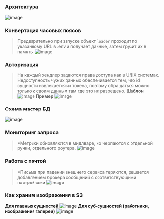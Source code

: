 ### Архитектура
![image](https://github.com/user-attachments/assets/e447d923-744a-4da1-860a-c2d422631bfc)

### Конвертация часовых поясов
> Предварительно при запуске объект `loader` проходит по указанному URL в .env и получает данные, затем грузит их в память.
![image](https://github.com/user-attachments/assets/0321248a-de21-453f-bbf1-e749ead620f3)

### Авторизация
> На каждый хендлер задаются права доступа как в UNIX системах. Недоступность чужих данных обеспечивается тем, что id сущности извлекается из токена, поэтому обращаться можно только к своим данным там где это не разрешено.
**Шаблон**
![image](https://github.com/user-attachments/assets/5732ab3c-fe62-4ff3-bbb4-c049ef6adedc)
**Пример**
![image](https://github.com/user-attachments/assets/43112147-0b3b-4838-8fad-e3ce87bc5af8)

### Схема мастер БД
![image](https://github.com/user-attachments/assets/c19e8e91-a1a1-44c3-ba7a-85b148f3b034)

### Мониторинг запроса
> \*Метрики обновляются в мидлваре, но черпаются с отдельной ручки, отдельного роутера. 
![image](https://github.com/user-attachments/assets/99c455a5-10b2-4824-be98-8963ecae9ccd)

### Работа с почтой
> \*Письма при падении внешнего сервиса теряются, решается добавлением брокера сообщений с соответствующими настройками
![image](https://github.com/user-attachments/assets/ff490154-e64f-437a-80c0-ed650ec5be33)

### Как храним изображения в S3
**Для главных сущностей**
![image]([https://github.com/user-attachments/assets/7d2a3ef3-902f-412d-8e9b-84c050ba589b](https://github.com/user-attachments/assets/7d2a3ef3-902f-412d-8e9b-84c050ba589b))
**Для суб-сущностей (работники, изображения галереи)**
![image](https://github.com/user-attachments/assets/5bf79707-7c77-4f1a-86cb-66a3c4e9abbb)
